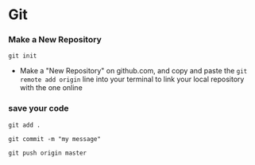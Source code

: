 # Git

### Make a New Repository

`git init`

- Make a "New Repository" on github.com, and copy and paste the `git remote add origin` line into your terminal to link your local repository with the one online

### save your code

`git add .`

`git commit -m "my message"`

`git push origin master`